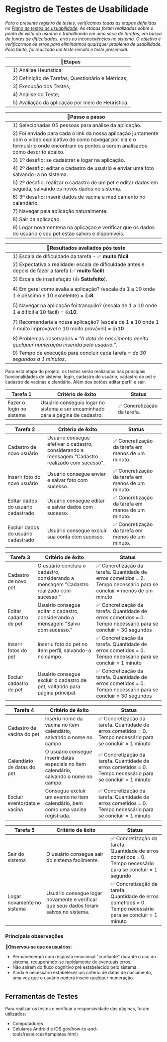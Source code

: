 # Registro de Testes de Usabilidade

*Para o presente registro de testes, verificamos todas as etapas definidas no
[Plano de testes de usuabilidade](https://github.com/ICEI-PUC-Minas-PMV-ADS/PetCare-/blob/main/docs/10-Plano%20de%20Testes%20de%20Usabilidade.md).
As etapas foram realizadas sobre o ponto de vista do usuário e trabalhando em uma série de tarefas, em busca de fontes de dificuldades, erros ou inconsistências no sistema.
O objetivo é verificarmos os erros para eliminarmos quaisquer problema de usabilidade.
Para tanto, foi realizado um teste remoto e teste presencial*.

|   | **📌Etapas**
| ------------------- | ------------------- |
||1) Análise Heurística;
||2) Definição de Tarefas, Questionário e Métricas;
||3) Execução dos Testes;
||4) Análise do Teste;
||5) Avaliação da aplicação por meio de Heurística.

|   | **📌Passo a passo**
| ------------------- | ------------------- |
||1) Selecionadas 05 pessoas para análise da aplicação.
||2) Foi enviado para cada o link da nossa aplicação juntamente com o vídeo explicativo de como navegar por ela e o formulário onde encontram os pontos a serem analisados como descrito abaixo.
||3) 1º desafio: se cadastrar e logar na aplicação.
||4) 2º desafio: editar o cadastro de usuário e enviar uma foto salvando-a no sistema.
||5) 2º desafio: realizar o cadastro de um pet e editar dados em seguida, salvando os novos dados no sistema.
||6) 3º desafio: inserir dados de vacina e medicamento no calendário.
||7) Navegar pela aplicação naturalmente.
||8) Sair da aplicaçao.
||9) Logar novamentena na aplicaçao e verificar que os dados do usuário e seu pet estão salvos e disponíveis.

|   | **📌Resultados avaliados pós teste**
| ------------------- | ------------------- |
||1) Escala de dificuldade da tarefa - ✅ **muito fácil**.
||2) Expectativa x realidade: escala de dificuldade antes e depois de fazer a tarefa (✅ **muito fácil**).
||3) Escala de insatisfação (👍 **Satisfeito**).
||4) Em geral como avalia a aplicação? (escala de 1 a 10 onde 1 é péssimo e 10 excelente) = 👍**8**.
||5) Navegar na aplicação foi tranquilo? (escala de 1 a 10 onde 1 é difícil e 10 fácil) = 👍**10**.
||7) Recomendaria a nossa aplicação?  (escala de 1 a 10 onde 1 é muito improvável e 10 muito provável) = 👍**10**
||8) Problemas observados = *"A data de nascimento aceita qualquer numeração inserida pelo usuário."*.
||9) Tempo de execução para concluir cada tarefa = *de 30 segundos a 1 minutos*.

Para esta etapa do projeto, os testes serão realizados nas principais funcionalidades do sistema: login, cadastro do usuário, cadastro do pet e cadastro de vacinas e clendário. Além dos botões editar perfil e sair.

|Tarefa 1| Critério de êxito                                                               | Status                      |
|--------|---------------------------------------------------------------------------------|-----------------------------|
|Fazer o login no sistema | Usuário conseguiu logar no sistema e ser encaminhado para a página de cadastro. | ✅ Concretização da tarefa.

| Tarefa 2                            | Critério de êxito                                                                               | Status                               |
|-------------------------------------|-------------------------------------------------------------------------------------------------|--------------------------------------------------|
| Cadastro de novo usuário            | Usuário consegue efetivar o cadastro, considerando a mensagem "Cadastro realizado com sucesso". | ✅ Concretização da tarefa em menos de um minuto. |
| Inserir foto do novo usuário        | Usuário consegue enviar e salvar foto com sucesso.                                              | ✅ Concretização da tarefa em menos de um minuto. |
| Editar dados do usuário cadastrado  | Usuário consegue editar e salvar dados com sucesso.                                             | ✅ Concretização da tarefa em menos de um minuto. |
| Excluir dados do usuário cadastrado | Usuário consegue excluir sua conta com sucesso.                                                 | ✅ Concretização da tarefa em menos de um minuto. |

| Tarefa 3                | Critério de êxito                                                                        | Status                                                                                                   |
|-------------------------|------------------------------------------------------------------------------------------|----------------------------------------------------------------------------------------------------------------------|
| Cadastro de novo pet    | O usuário concluiu o cadastro, considerando a mensagem "Cadastro realizado com sucesso." | ✅ Concretização da tarefa. Quantidade de erros cometidos = 2. Tempo necessário para se concluir = menos de um minuto |
| Editar cadastro de pet  | Usuário consegue editar o cadastro, considerando a mensagem "Salvo com sucesso."         | ✅ Concretização da tarefa. Quantidade de erros cometidos = 0. Tempo necessário para se concluir = 30 segundos        |
| Inserir fotos do pet       | Inseriu foto do pet no item perfil, salvando-a no campo.                                 | ✅ Concretização da tarefa. Quantidade de erros cometidos = 0. Tempo necessário para se concluir = 1 minuto |
| Excluir cadastro de pet | Usuário consegue excluir o cadastro de pet, voltando para página principal.              | ✅ Concretização da tarefa. Quantidade de erros cometidos = 0. Tempo necessário para se concluir = 30 segundos        |

| Tarefa 4                   | Critério de êxito                                                                        | Status                                                                                         |
|----------------------------|------------------------------------------------------------------------------------------|------------------------------------------------------------------------------------------------------------|
| Cadastro de vacina do pet  | Inseriu nome da vacina no item calendário, salvando o nome no campo.                     | ✅ Concretização da tarefa. Quantidade de erros cometidos = 0. Tempo necessário para se concluir = 1 minuto |
| Calendário de datas do pet | O usuário consegue inserir datas especiais no item calendário, salvando o nome no campo. | ✅ Concretização da tarefa. Quantidade de erros cometidos = 0. Tempo necessário para se concluir = 1 minuto |
| Excluir evento/data e vacina | Consegue excluir um evento no item calendário, bem como uma vacina registrada.           | ✅ Concretização da tarefa. Quantidade de erros cometidos = 0. Tempo necessário para se concluir = 1 minuto |


| Tarefa 5                   | Critério de êxito                                                                    | Status                                                                                                                |
|----------------------------|--------------------------------------------------------------------------------------|-----------------------------------------------------------------------------------------------------------------------|
| Sair do sistema            | O usuário consegue sair do sistema facilmente.                                       | ✅ Concretização da tarefa. <br/>Quantidade de erros cometidos = 0. <br/>Tempo necessário para se concluir = 1 segundo |
| Logar novamente no sistema | Usuário consegue logar novamente e verificar que seus dados foram salvos no sistema. | ✅ Concretização da tarefa. <br/>Quantidade de erros cometidos = 0. <br/>Tempo necessário para se concluir = 1 minuto  |

### Principais observações

**📌Observou-se que os usuários**:

- Permaneceram com resposta emocional "confiante" durante o uso do sistema, recuperando-se rapidamente de eventuais erros.
- Não sairam do fluxo cognitivo pré estabelecido pelo sistema.
- Ainda é necessário estabelecer um critério de datas de nascimento, uma vez que o usuário poderá inserir qualquer numeração.
#
## Ferramentas de Testes
Para realizar os testes e verificar a responsividade das páginas, foram utilizados:
- Computadores
- Celulares Android e iOS.gov/how-to-and-tools/resources/templates.html)